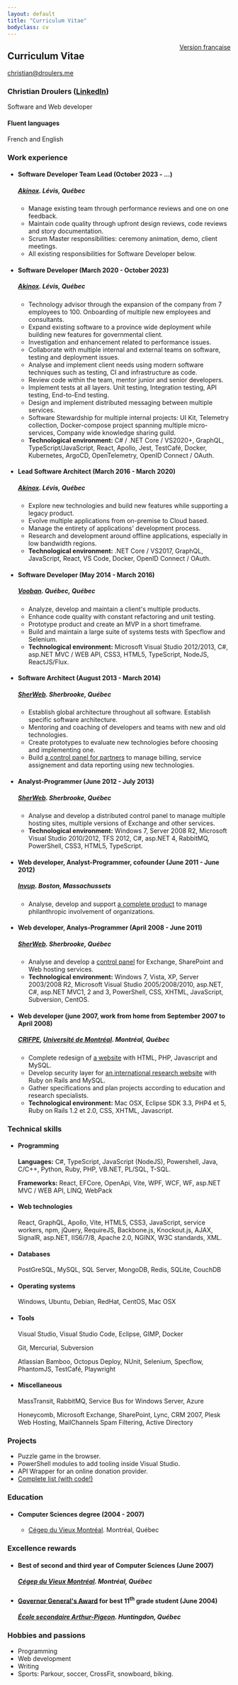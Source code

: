 ```yaml
---
layout: default
title: "Curriculum Vitae"
bodyclass: cv
---
```


<div style="float: right;" class="version"><a href="/cv/fr/">Version française</a></div>
<h2>Curriculum Vitae</h2>

<div id="cv">
    <a href="mailto:christian@droulers.me" class="email">christian@droulers.me</a>
    <h3 id="cv-name">
        Christian Droulers
        (<a href="https://www.linkedin.com/in/cdroulers">LinkedIn</a>)
    </h3>
    <p id="cv-tagline">Software and Web developer</p>
    <div class="languages">
        <h4>Fluent languages</h4>
        <p>French and English</p>
    </div>
    <h3>Work experience</h3>
    <ul class="liste-liens">
        <li>
            <h4>Software Developer Team Lead (October 2023 - ...)</h4>
            <h5><a href="http://akinox.com/">Akinox</a>. Lévis, Québec</h5>
            <ul>
                <li>Manage existing team through performance reviews and one on one feedback.</li>
                <li>Maintain code quality through upfront design reviews, code reviews and story documentation.</li>
                <li>Scrum Master responsibilities: ceremony animation, demo, client meetings.</li>
                <li>All existing responsibilities for Software Developer below.</li>
            </ul>
        </li>
        <li>
            <h4>Software Developer (March 2020 - October 2023)</h4>
            <h5><a href="http://akinox.com/">Akinox</a>. Lévis, Québec</h5>
            <ul>
                <li>Technology advisor through the expansion of the company from 7 employees to 100. Onboarding of multiple new employees and consultants.</li>
                <li>Expand existing software to a province wide deployment while building new features for governmental client.</li>
                <li>Investigation and enhancement related to performance issues.</li>
                <li>Collaborate with multiple internal and external teams on software, testing and deployment issues.</li>
                <li>Analyse and implement client needs using modern software techniques such as testing, CI and infrastructure as code.</li>
                <li>Review code within the team, mentor junior and senior developers.</li>
                <li>Implement tests at all layers. Unit testing, Integration testing, API testing, End-to-End testing.</li>
                <li>Design and implement distributed messaging between multiple services.</li>
                <li>Software Stewardship for multiple internal projects: UI Kit, Telemetry collection, Docker-compose project spanning multiple micro-services, Company wide knowledge sharing guild.</li>
                <li>
                    <strong>Technological environment:</strong>
                    C# / .NET Core / VS2020+,
                    GraphQL, TypeScript/JavaScript, React, Apollo, Jest, TestCafé,
                    Docker, Kubernetes, ArgoCD, OpenTelemetry,
                    OpenID Connect / OAuth.
                </li>
            </ul>
        </li>
        <li>
            <h4>Lead Software Architect (March 2016 - March 2020)</h4>
            <h5><a href="http://akinox.com/">Akinox</a>. Lévis, Québec</h5>
            <ul>
                <li>Explore new technologies and build new features while supporting a legacy product.</li>
                <li>Evolve multiple applications from on-premise to Cloud based.</li>
                <li>Manage the entirety of applications' development process.</li>
                <li>Research and development around offline applications, especially in low bandwidth regions.</li>
                <li><strong>Technological environment:</strong> .NET Core / VS2017, GraphQL, JavaScript, React, VS Code, Docker, OpenID Connect / OAuth.</li>
            </ul>
        </li>
        <li>
            <h4>Software Developer (May 2014 - March 2016)</h4>
            <h5><a href="http://www.vooban.com/">Vooban</a>. Québec, Québec</h5>
            <ul>
                <li>Analyze, develop and maintain a client's multiple products.</li>
                <li>Enhance code quality with constant refactoring and unit testing.</li>
                <li>Prototype product and create an MVP in a short timeframe.</li>
                <li>Build and maintain a large suite of systems tests with Specflow and Selenium.</li>
                <li><strong>Technological environment:</strong> Microsoft Visual Studio 2012/2013, C#, asp.NET MVC / WEB API, CSS3, HTML5, TypeScript, NodeJS, ReactJS/Flux.</li>
            </ul>
        </li>
        <li>
            <h4>Software Architect (August 2013 - March 2014)</h4>
            <h5><a href="http://sherweb.com/">SherWeb</a>. Sherbrooke, Québec</h5>
            <ul>
                <li>Establish global architecture throughout all software. Establish specific software architecture.</li>
                <li>Mentoring and coaching of developers and teams with new and old technologies.</li>
                <li>Create prototypes to evaluate new technologies before choosing and implementing one.</li>
                <li>Build <a href="/projects/cumulus/" class="print">a control panel for partners</a> to manage billing, service assignement and data reporting using new technologies.</li>
            </ul>
        </li>
        <li>
            <h4>Analyst-Programmer (June 2012 - July 2013)</h4>
            <h5><a href="http://sherweb.com/">SherWeb</a>. Sherbrooke, Québec</h5>
            <ul>
                <li>Analyse and develop a distributed control panel to manage multiple hosting sites, multiple versions of Exchange and other services.</li>
                <li><strong>Technological environment:</strong> Windows 7, Server 2008 R2, Microsoft Visual Studio 2010/2012, TFS 2012, C#, asp.NET 4, RabbitMQ, PowerShell, CSS3, HTML5, TypeScript.</li>
            </ul>
        </li>
        <li>
            <h4>Web developer, Analyst-Programmer, cofounder (June 2011 - June 2012)</h4>
            <h5><a href="http://invup.com/">Invup</a>. Boston, Massachussets</h5>
            <ul>
                <li>Analyse, develop and support <a href="/projects/invup/" class="print">a complete product</a> to manage philanthropic involvement of organizations.</li>
            </ul>
        </li>
        <li>
            <h4>Web developer, Analys-Programmer (April 2008 - June 2011)</h4>
            <h5><a href="http://sherweb.com/">SherWeb</a>. Sherbrooke, Québec</h5>
            <ul>
                <li>Analyse and develop a <a href="/projects/sherweb-control-panel/" class="print">control panel</a> for Exchange, SharePoint and Web hosting services.</li>
                <li><strong>Technological environment:</strong> Windows 7, Vista, XP, Server 2003/2008 R2, Microsoft Visual Studio 2005/2008/2010, asp.NET, C#, asp.NET MVC1, 2 and 3, PowerShell, CSS, XHTML, JavaScript, Subversion, CentOS.</li>
            </ul>
        </li>
        <li>
            <h4>Web developer (june 2007, work from home from September 2007 to April 2008)</h4>
            <h5><a href="http://crifpe.ca/">CRIFPE</a>, <a href="http://umontreal.ca/">Université de Montréal</a>. Montréal, Québec</h5>
            <ul>
                <li>Complete redesign of <a href="http://crifpe.ca/">a website</a> with HTML, PHP, Javascript and MySQL.</li>
                <li>Develop security layer for <a href="http://observatoiretic.org/">an international research website</a> with Ruby on Rails and MySQL.</li>
                <li>Gather specifications and plan projects according to education and research specialists.</li>
                <li><strong>Technological environment:</strong> Mac OSX, Eclipse SDK 3.3, PHP4 et 5, Ruby on Rails 1.2 et 2.0, CSS, XHTML, Javascript.</li>
            </ul>
        </li>
    </ul>
    <h3>Technical skills</h3>
    <ul class="liste-liens">
        <li>
            <h4>Programming</h4>
            <p><strong>Languages:</strong> C#, TypeScript, JavaScript (NodeJS), Powershell, Java, C/C++, Python, Ruby, PHP, VB.NET, PL/SQL, T-SQL.</p>
            <p><strong>Frameworks:</strong> React, EFCore, OpenApi, Vite, WPF, WCF, WF, asp.NET MVC / WEB API, LINQ, WebPack</p>
        </li>
        <li>
            <h4>Web technologies</h4>
            <p>
                React, GraphQL, Apollo, Vite, HTML5, CSS3, JavaScript, service workers, npm, jQuery, RequireJS, Backbone.js, Knockout.js, AJAX, SignalR, asp.NET, IIS6/7/8, Apache 2.0, NGINX, W3C standards, XML.
            </p>
        </li>
        <li>
            <h4>Databases</h4>
            <p>
                PostGreSQL, MySQL, SQL Server, MongoDB, Redis, SQLite, CouchDB
            </p>
        </li>
        <li>
            <h4>Operating systems</h4>
            <p>
                Windows, Ubuntu, Debian, RedHat, CentOS, Mac OSX
            </p>
        </li>
        <li>
            <h4>Tools</h4>
            <p>Visual Studio, Visual Studio Code, Eclipse, GIMP, Docker</p>
            <p>Git, Mercurial, Subversion</p>
            <p>Atlassian Bamboo, Octopus Deploy, NUnit, Selenium, Specflow, PhantomJS, TestCafé, Playwright</p>
        </li>
        <li>
            <h4>Miscellaneous</h4>
            <p>MassTransit, RabbitMQ, Service Bus for Windows Server, Azure</p>
            <p>Honeycomb, Microsoft Exchange, SharePoint, Lync, CRM 2007, Plesk Web Hosting, MailChannels Spam Filtering, Active Directory</p>
        </li>
    </ul>
    <h3>Projects</h3>
    <ul>
        <li>Puzzle game in the browser.</li>
        <li>PowerShell modules to add tooling inside Visual Studio.</li>
        <li>API Wrapper for an online donation provider.</li>
        <li><a href="/projects/" class="print">Complete list (with code!)</a></li>
    </ul>
    <h3>Education</h3>
    <ul>
        <li>
            <h4>Computer Sciences degree (2004 - 2007)</h4>
            <ul>
                <li><a href="http://cvm.qc.ca/">Cégep du Vieux Montréal</a>. Montréal, Québec</li>
             </ul>
        </li>
    </ul>
    <h3>Excellence rewards</h3>
    <ul class="liste-liens">
        <li>
            <h4>Best of second and third year of Computer Sciences (June 2007)</h4>
            <h5><a href="http://cvm.qc.ca/">Cégep du Vieux Montréal</a>. Montréal, Québec</h5>
        </li>
        <li>
            <h4><a href="http://www.gg.ca/document.aspx?id=187&lan=eng">Governor General's Award</a> for best 11<sup>th</sup> grade student (June 2004)</h4>
            <h5><a href="http://ap.csvt.qc.ca/">École secondaire Arthur-Pigeon</a>. Huntingdon, Québec</h5>
        </li>
    </ul>
    <h3>Hobbies and passions</h3>
    <ul class="passe-temps">
        <li>Programming</li>
        <li>Web development</li>
        <li>Writing</li>
        <li>Sports: Parkour, soccer, CrossFit, snowboard, biking.</li>
    </ul>
</div>
